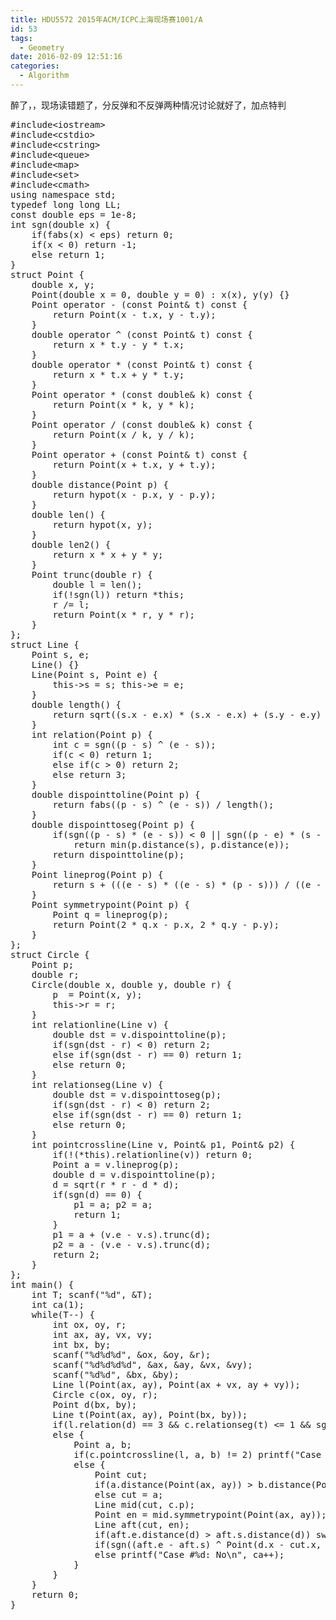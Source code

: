 ```yaml
---
title: HDU5572 2015年ACM/ICPC上海现场赛1001/A
id: 53
tags:
  - Geometry
date: 2016-02-09 12:51:16
categories:
  - Algorithm
---
```


醉了，，现场读错题了，分反弹和不反弹两种情况讨论就好了，加点特判
<pre class="lang:c++ decode:true ">#include&lt;iostream&gt;
#include&lt;cstdio&gt;
#include&lt;cstring&gt;
#include&lt;queue&gt;
#include&lt;map&gt;
#include&lt;set&gt;
#include&lt;cmath&gt;
using namespace std;
typedef long long LL;
const double eps = 1e-8;
int sgn(double x) {
    if(fabs(x) &lt; eps) return 0;
    if(x &lt; 0) return -1;
    else return 1;
}
struct Point {
    double x, y;
    Point(double x = 0, double y = 0) : x(x), y(y) {}
    Point operator - (const Point&amp; t) const {
        return Point(x - t.x, y - t.y);
    }
    double operator ^ (const Point&amp; t) const {
        return x * t.y - y * t.x;
    }
    double operator * (const Point&amp; t) const {
        return x * t.x + y * t.y;
    }
    Point operator * (const double&amp; k) const {
        return Point(x * k, y * k);
    }
    Point operator / (const double&amp; k) const {
        return Point(x / k, y / k);
    }
    Point operator + (const Point&amp; t) const {
        return Point(x + t.x, y + t.y);
    }
    double distance(Point p) {
        return hypot(x - p.x, y - p.y);
    }
    double len() {
        return hypot(x, y);
    }
    double len2() {
        return x * x + y * y;
    }
    Point trunc(double r) {
        double l = len();
        if(!sgn(l)) return *this;
        r /= l;
        return Point(x * r, y * r);
    }
};
struct Line {
    Point s, e;
    Line() {}
    Line(Point s, Point e) {
        this-&gt;s = s; this-&gt;e = e;
    }
    double length() {
        return sqrt((s.x - e.x) * (s.x - e.x) + (s.y - e.y) * (s.y - e.y));
    }
    int relation(Point p) {
        int c = sgn((p - s) ^ (e - s));
        if(c &lt; 0) return 1;
        else if(c &gt; 0) return 2;
        else return 3;
    }
    double dispointtoline(Point p) {
        return fabs((p - s) ^ (e - s)) / length();
    }
    double dispointtoseg(Point p) {
        if(sgn((p - s) * (e - s)) &lt; 0 || sgn((p - e) * (s - e)) &lt; 0)
            return min(p.distance(s), p.distance(e));
        return dispointtoline(p);
    }
    Point lineprog(Point p) {
        return s + (((e - s) * ((e - s) * (p - s))) / ((e - s).len2()));
    }
    Point symmetrypoint(Point p) {
        Point q = lineprog(p);
        return Point(2 * q.x - p.x, 2 * q.y - p.y);
    }
};
struct Circle {
    Point p;
    double r;
    Circle(double x, double y, double r) {
        p  = Point(x, y);
        this-&gt;r = r;
    }
    int relationline(Line v) {
        double dst = v.dispointtoline(p);
        if(sgn(dst - r) &lt; 0) return 2;
        else if(sgn(dst - r) == 0) return 1;
        else return 0;
    }
    int relationseg(Line v) {
        double dst = v.dispointtoseg(p);
        if(sgn(dst - r) &lt; 0) return 2;
        else if(sgn(dst - r) == 0) return 1;
        else return 0;
    }
    int pointcrossline(Line v, Point&amp; p1, Point&amp; p2) {
        if(!(*this).relationline(v)) return 0;
        Point a = v.lineprog(p);
        double d = v.dispointtoline(p);
        d = sqrt(r * r - d * d);
        if(sgn(d) == 0) {
            p1 = a; p2 = a;
            return 1;
        }
        p1 = a + (v.e - v.s).trunc(d);
        p2 = a - (v.e - v.s).trunc(d);
        return 2;
    }
};
int main() {
    int T; scanf("%d", &amp;T);
    int ca(1);
    while(T--) {
        int ox, oy, r;
        int ax, ay, vx, vy;
        int bx, by;
        scanf("%d%d%d", &amp;ox, &amp;oy, &amp;r);
        scanf("%d%d%d%d", &amp;ax, &amp;ay, &amp;vx, &amp;vy);
        scanf("%d%d", &amp;bx, &amp;by);
        Line l(Point(ax, ay), Point(ax + vx, ay + vy));
        Circle c(ox, oy, r);
        Point d(bx, by);
        Line t(Point(ax, ay), Point(bx, by));
        if(l.relation(d) == 3 &amp;&amp; c.relationseg(t) &lt;= 1 &amp;&amp; sgn(Point(bx - ax, by - ay) ^ Point(vx, vy)) == 0) printf("Case #%d: Yes\n", ca++);
        else {
            Point a, b;
            if(c.pointcrossline(l, a, b) != 2) printf("Case #%d: No\n", ca++);
            else {
                Point cut;
                if(a.distance(Point(ax, ay)) &gt; b.distance(Point(ax, ay))) cut = b;
                else cut = a;
                Line mid(cut, c.p);
                Point en = mid.symmetrypoint(Point(ax, ay));
                Line aft(cut, en);
                if(aft.e.distance(d) &gt; aft.s.distance(d)) swap(aft.s, aft.e);
                if(sgn((aft.e - aft.s) ^ Point(d.x - cut.x, d.y - cut.y)) == 0) printf("Case #%d: Yes\n", ca++);
                else printf("Case #%d: No\n", ca++);
            }
        }
    }
    return 0;
}</pre>
&nbsp;